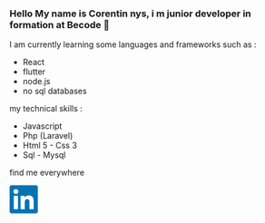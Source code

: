 ### Hello My name is Corentin nys, i m junior developer in formation at Becode 👋




I am currently learning some languages ​​and frameworks such as :
* React
* flutter
* node.js 
* no sql databases


my technical skills :
* Javascript
* Php (Laravel)
* Html 5 - Css 3
* Sql - Mysql





find me everywhere

[<img src='assets/LinkedIn_logo.png' width='50px' height='50px'>](https://www.linkedin.com/in/corentin-nys-649390b2/)
<!--
**corentinnys/corentinnys** is a ✨ _special_ ✨ repository because its `README.md` (this file) appears on your GitHub profile.

Here are some ideas to get you started:

- 🔭 I’m currently working on ...
- 🌱I am currently learning some languages ​​and frameworks such as react, flutter, node.js and no sql databases
- 👯 I’m looking to collaborate on ...
- 🤔 I’m looking for help with ...
- 💬 Ask me about ...
- 📫 How to reach me: ...
- 😄 Pronouns: ...
- ⚡ Fun fact: ...
-->
